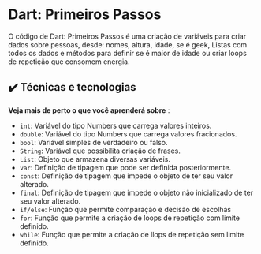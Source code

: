 # Dart: Primeiros Passos


O código de Dart: Primeiros Passos é uma criação de variáveis para criar dados sobre pessoas, desde: nomes, altura, idade, se é geek, Listas com todos os dados e métodos para definir se é maior de idade ou criar loops de repetição que consomem energia.


## ✔️ Técnicas e tecnologias

**Veja mais de perto o que você aprenderá sobre** :
- `int`: Variável do tipo Numbers que carrega valores inteiros.
- `double`: Variável do tipo Numbers que carrega valores fracionados.
- `bool`: Variável simples de verdadeiro ou falso.
- `String`: Variável que possibilita criação de frases. 
- `List`: Objeto que armazena diversas variáveis.
- `var`: Definição de tipagem que pode ser definida posteriormente.
- `const`: Definição de tipagem que impede o objeto de ter seu valor alterado.
- `final`: Definição de tipagem que impede o objeto não inicializado de ter seu valor alterado.
- `if/else`: Função que permite comparação e decisão de escolhas
- `for`: Função que permite a criação de loops de repetição com limite definido. 
- `while`: Função que permite a criação de llops de repetição sem limite definido.

 